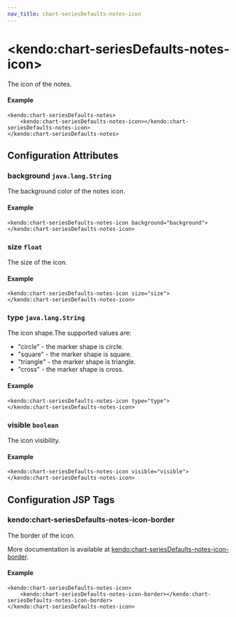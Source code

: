```yaml
---
nav_title: chart-seriesDefaults-notes-icon
---
```


# \<kendo:chart-seriesDefaults-notes-icon\>

The icon of the notes.

#### Example
    <kendo:chart-seriesDefaults-notes>
        <kendo:chart-seriesDefaults-notes-icon></kendo:chart-seriesDefaults-notes-icon>
    </kendo:chart-seriesDefaults-notes>

## Configuration Attributes

### background `java.lang.String`

The background color of the notes icon.

#### Example
    <kendo:chart-seriesDefaults-notes-icon background="background">
    </kendo:chart-seriesDefaults-notes-icon>

### size `float`

The size of the icon.

#### Example
    <kendo:chart-seriesDefaults-notes-icon size="size">
    </kendo:chart-seriesDefaults-notes-icon>

### type `java.lang.String`

The icon shape.The supported values are:
* "circle" - the marker shape is circle.
* "square" - the marker shape is square.
* "triangle" - the marker shape is triangle.
* "cross" - the marker shape is cross.

#### Example
    <kendo:chart-seriesDefaults-notes-icon type="type">
    </kendo:chart-seriesDefaults-notes-icon>

### visible `boolean`

The icon visibility.

#### Example
    <kendo:chart-seriesDefaults-notes-icon visible="visible">
    </kendo:chart-seriesDefaults-notes-icon>


##  Configuration JSP Tags

### kendo:chart-seriesDefaults-notes-icon-border

The border of the icon.

More documentation is available at [kendo:chart-seriesDefaults-notes-icon-border](/kendo-ui/api/wrappers/jsp/chart/seriesdefaults-notes-icon-border).

#### Example

    <kendo:chart-seriesDefaults-notes-icon>
        <kendo:chart-seriesDefaults-notes-icon-border></kendo:chart-seriesDefaults-notes-icon-border>
    </kendo:chart-seriesDefaults-notes-icon>

